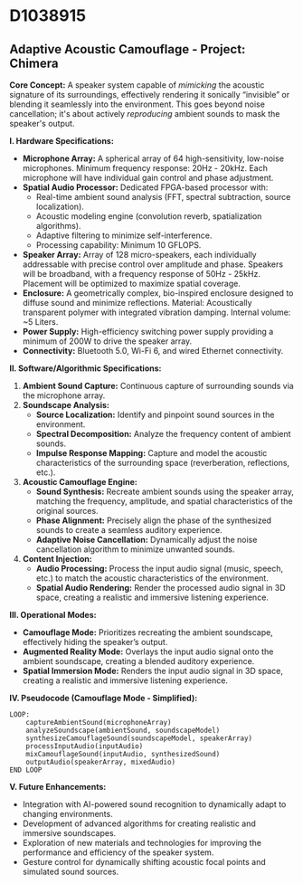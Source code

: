# D1038915

## Adaptive Acoustic Camouflage - Project: Chimera

**Core Concept:** A speaker system capable of *mimicking* the acoustic signature of its surroundings, effectively rendering it sonically “invisible” or blending it seamlessly into the environment. This goes beyond noise cancellation; it's about actively *reproducing* ambient sounds to mask the speaker's output.

**I. Hardware Specifications:**

*   **Microphone Array:** A spherical array of 64 high-sensitivity, low-noise microphones.  Minimum frequency response: 20Hz - 20kHz.  Each microphone will have individual gain control and phase adjustment.
*   **Spatial Audio Processor:** Dedicated FPGA-based processor with:
    *   Real-time ambient sound analysis (FFT, spectral subtraction, source localization).
    *   Acoustic modeling engine (convolution reverb, spatialization algorithms).
    *   Adaptive filtering to minimize self-interference.
    *   Processing capability: Minimum 10 GFLOPS.
*   **Speaker Array:**  Array of 128 micro-speakers, each individually addressable with precise control over amplitude and phase.  Speakers will be broadband, with a frequency response of 50Hz - 25kHz.  Placement will be optimized to maximize spatial coverage.
*   **Enclosure:**  A geometrically complex, bio-inspired enclosure designed to diffuse sound and minimize reflections. Material:  Acoustically transparent polymer with integrated vibration damping. Internal volume: ~5 Liters.
*   **Power Supply:**  High-efficiency switching power supply providing a minimum of 200W to drive the speaker array.
*   **Connectivity:**  Bluetooth 5.0, Wi-Fi 6, and wired Ethernet connectivity.

**II. Software/Algorithmic Specifications:**

1.  **Ambient Sound Capture:** Continuous capture of surrounding sounds via the microphone array.
2.  **Soundscape Analysis:**
    *   **Source Localization:** Identify and pinpoint sound sources in the environment.
    *   **Spectral Decomposition:**  Analyze the frequency content of ambient sounds.
    *   **Impulse Response Mapping:**  Capture and model the acoustic characteristics of the surrounding space (reverberation, reflections, etc.).
3.  **Acoustic Camouflage Engine:**
    *   **Sound Synthesis:** Recreate ambient sounds using the speaker array, matching the frequency, amplitude, and spatial characteristics of the original sources.
    *   **Phase Alignment:**  Precisely align the phase of the synthesized sounds to create a seamless auditory experience.
    *   **Adaptive Noise Cancellation:** Dynamically adjust the noise cancellation algorithm to minimize unwanted sounds.
4.  **Content Injection:**
    *   **Audio Processing:** Process the input audio signal (music, speech, etc.) to match the acoustic characteristics of the environment.
    *   **Spatial Audio Rendering:** Render the processed audio signal in 3D space, creating a realistic and immersive listening experience.

**III. Operational Modes:**

*   **Camouflage Mode:**  Prioritizes recreating the ambient soundscape, effectively hiding the speaker’s output.
*   **Augmented Reality Mode:**  Overlays the input audio signal onto the ambient soundscape, creating a blended auditory experience.
*   **Spatial Immersion Mode:**  Renders the input audio signal in 3D space, creating a realistic and immersive listening experience.

**IV. Pseudocode (Camouflage Mode - Simplified):**

```
LOOP:
    captureAmbientSound(microphoneArray)
    analyzeSoundscape(ambientSound, soundscapeModel)
    synthesizeCamouflageSound(soundscapeModel, speakerArray)
    processInputAudio(inputAudio)
    mixCamouflageSound(inputAudio, synthesizedSound)
    outputAudio(speakerArray, mixedAudio)
END LOOP
```

**V. Future Enhancements:**

*   Integration with AI-powered sound recognition to dynamically adapt to changing environments.
*   Development of advanced algorithms for creating realistic and immersive soundscapes.
*   Exploration of new materials and technologies for improving the performance and efficiency of the speaker system.
*   Gesture control for dynamically shifting acoustic focal points and simulated sound sources.